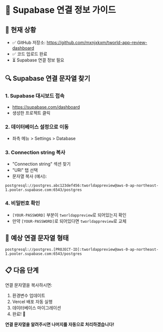 # 🔗 Supabase 연결 정보 가이드

## 📍 현재 상황
- ✅ GitHub 저장소: https://github.com/mxnjxkxm/tworld-app-review-dashboard
- ✅ 코드 업로드 완료
- ⏳ Supabase 연결 정보 필요

## 🔍 Supabase 연결 문자열 찾기

### 1. Supabase 대시보드 접속
- https://supabase.com/dashboard
- 생성한 프로젝트 클릭

### 2. 데이터베이스 설정으로 이동
- 좌측 메뉴 > Settings > Database

### 3. Connection string 복사
- "Connection string" 섹션 찾기
- "URI" 탭 선택
- 문자열 복사 (예시):
```
postgresql://postgres.abc123def456:tworldappreview@aws-0-ap-northeast-1.pooler.supabase.com:6543/postgres
```

### 4. 비밀번호 확인
- `[YOUR-PASSWORD]` 부분이 `tworldappreview`로 되어있는지 확인
- 만약 `[YOUR-PASSWORD]`로 되어있다면 `tworldappreview`로 교체

## 🎯 예상 연결 문자열 형태
```
postgresql://postgres.[PROJECT-ID]:tworldappreview@aws-0-ap-northeast-1.pooler.supabase.com:6543/postgres
```

## 📋 다음 단계
연결 문자열을 복사하시면:
1. 환경변수 업데이트
2. Vercel 배포 자동 실행
3. 데이터베이스 마이그레이션
4. 완료! 🚀

**연결 문자열을 알려주시면 나머지를 자동으로 처리하겠습니다!**
